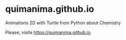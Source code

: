 # quimanima.github.io
Animations 2D with Turtle from Python about Chemistry

Please, visite https://quimanima.github.io
